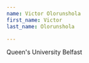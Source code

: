 ```yaml
---
name: Victor Olorunshola
first_name: Victor
last_name: Olorunshola

---
```

Queen's University Belfast
